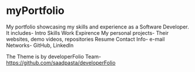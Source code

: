 # myPortfolio
My portfolio showcasing my skills and experience as a Software Developer. It includes-
Intro
Skills
Work Expirence
My personal projects- Their websites, demo videos, repositories 
Resume
Contact Info- e-mail
Networks- GitHub, LinkedIn

The Theme is by developerFolio Team- https://github.com/saadpasta/developerFolio
